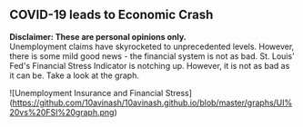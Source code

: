 ## COVID-19 leads to Economic Crash
**Disclaimer: These are personal opinions only.**  
Unemployment claims have skyrocketed to unprecedented levels. However, there is some mild good news - the financial system is not as bad.
St. Louis' Fed's Financial Stress Indicator is notching up. However, it is not as bad as it can be. Take a look at the graph.

![Unemployment Insurance and Financial Stress] (https://github.com/10avinash/10avinash.github.io/blob/master/graphs/UI%20vs%20FSI%20graph.png)
